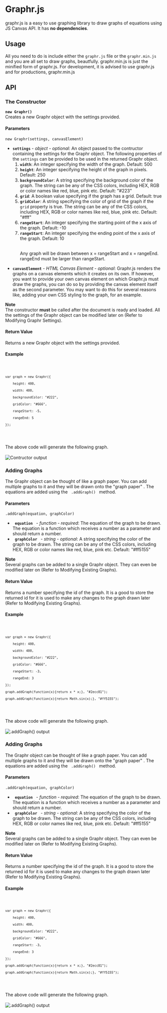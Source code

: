 <h1> Graphr.js </h1>
<p>
	graphr.js is a easy to use graphing library to draw graphs of equations using JS Canvas API. It has <b>no dependencies</b>.
</p>

<h2>Usage</h2>
<p>
	All you need to do is include either the <code>graphr.js</code> file or the <code>graphr.min.js</code> and you are all set to draw graphs, beautfully. graphr.min.js is just the minified form of graphr.js. For development, it is advised to use graphr.js and for productions, graphr.min.js
</p>

<h2>API</h2>


<h3>The Constructor</h3>	
<b><code>new Graphr()</code></b>
<br>
Creates a new Graphr object with the settings provided.
<h4>Parameters</h4>
<code>new Graphr(settings, canvasElement)</code>
<ul>
	<li>
		<b><code>settings</code></b> - <i>object</i> - <i>optional</i>: An object passed to the contructor containing the settings for the Graphr object. The following properties of the <code>settings</code> can be provided to be used in the returned Graphr object.
		<br>
		<ol>
			<li><b><code>width</code></b>: An integer specifying the width of the graph. Default: 500</li>
			<li><b><code>height</code></b>: An integer specifying the height of the graph in pixels. Default: 250</li>
			<li><b><code>backgroundColor</code></b>: A string specifying the background color of the graph. The string can be any of the CSS colors, including HEX, RGB or color names like red, blue, pink etc. Default: "#223"</li>
			<li><b><code>grid</code></b>: A boolean value specifying if the graph has a grid. Default: true</li>
			<li><b><code>gridColor</code></b>: A string specifying the color of grid of the graph if the <code>grid</code> property is true. The string can be any of the CSS colors, including HEX, RGB or color names like red, blue, pink etc.  Default: "#fff"</li>
			<li><b><code>rangeStart</code></b>:  An integer specifying the starting point of the x axis of the graph. Default: -10</li>
			<li><b><code>rangeStart</code></b>: An integer specifying the ending point of the x axis of the graph. Default: 10</li>
			<br>
			<p>Any graph will be drawn between x = rangeStart and x = rangeEnd. rangeEnd must be larger than rangeStart.</p>
		</ol>
	</li>
	<li>
		<b><code>canvasElement</code></b> - <i>HTML Canvas Element</i> - <i>optional</i>: Graphr.js renders the graphs on a canvas elements which it creates on its own. If however, you want to provide your own canvas element on which Graphr.js must draw the graphs, you can do so by providing the canvas element itself as the second parameter. You may want to do this for several reasons like, adding your own CSS styling to the graph, for an example.
	</li>
</ul>

<b>Note</b>
<br>
The constructor <b>must</b> be called after the document is ready and loaded.
All the settings of the Graphr object can be modified later on (Refer to Modifying Graphr Settings).

<h4>Return Value</h4>
Returns a new Graphr object with the settings provided.

<h4>Example</h4>
<code>

	var graph = new Graphr({ 

		height: 400, 
	
		width: 400, 
	
		backgroundColor: "#222",
	
		gridColor: "#666",
	
		rangeStart: -5,
	
		rangeEnd: 5
	
	});
</code>

<br>


The above code will generate the following graph.
<br><br>
<img src="/readmeFiles/constructorExample.png" alt="Contructor output">

<h3>Adding Graphs</h3>

<p>
	The Graphr object can be thought of like a graph paper. You can add multiple graphs to it and they will be drawn onto the "graph paper" . The equations are added using the <code> .addGraph() </code> method.	
</p>

<h4>Parameters</h4>
<code>.addGraph(equation, graphColor)</code>

<ul>
	<li>
		<code><b> equation </b></code>	- <i>function</i> - <i>required</i>: The equation of the graph to be drawn. The equation is a function which receives a number as a parameter and should return a number.
	</li>
	<li>
		<code><b> graphColor </b></code>	- <i>string</i> - <i>optional</i>: A string specifying the color of the graph to be drawn. The string can be any of the CSS colors, including HEX, RGB or color names like red, blue, pink etc. Default: "#ff5155"</li>
	</li>
</ul>

<b>Note</b>
<br>
Several graphs can be added to a single Graphr object. They can even be modified later on (Refer to Modifying Existing Graphs).

<h4>Return Value</h4>
Returns a number specifying the id of the graph. It is a good to store the returned id for it is used to make any changes to the graph drawn later (Refer to Modifying Existing Graphs).

<h4>Example</h4>
<code>

	var graph = new Graphr({ 

		height: 400, 
	
		width: 400, 
	
		backgroundColor: "#222",
	
		gridColor: "#666",
	
		rangeStart: -3,
	
		rangeEnd: 3
	
	});
	
	graph.addGraph(function(x){return x * x;}, "#2ecc81");
	
	graph.addGraph(function(x){return Math.sin(x);}, "#ff5155");

</code>

<br>


The above code will generate the following graph.
<br><br>
<img src="/readmeFiles/addGraphExample.png" alt=".addGraph() output">


<h3>Adding Graphs</h3>

<p>
	The Graphr object can be thought of like a graph paper. You can add multiple graphs to it and they will be drawn onto the "graph paper" . The equations are added using the <code> .addGraph() </code> method.	
</p>

<h4>Parameters</h4>
<code>.addGraph(equation, graphColor)</code>

<ul>
	<li>
		<code><b> equation </b></code>	- <i>function</i> - <i>required</i>: The equation of the graph to be drawn. The equation is a function which receives a number as a parameter and should return a number.
	</li>
	<li>
		<code><b> graphColor </b></code>	- <i>string</i> - <i>optional</i>: A string specifying the color of the graph to be drawn. The string can be any of the CSS colors, including HEX, RGB or color names like red, blue, pink etc. Default: "#ff5155"</li>
	</li>
</ul>

<b>Note</b>
<br>
Several graphs can be added to a single Graphr object. They can even be modified later on (Refer to Modifying Existing Graphs).

<h4>Return Value</h4>
Returns a number specifying the id of the graph. It is a good to store the returned id for it is used to make any changes to the graph drawn later (Refer to Modifying Existing Graphs).

<h4>Example</h4>
<code>

	var graph = new Graphr({ 

		height: 400, 
	
		width: 400, 
	
		backgroundColor: "#222",
	
		gridColor: "#666",
	
		rangeStart: -3,
	
		rangeEnd: 3
	
	});
	
	graph.addGraph(function(x){return x * x;}, "#2ecc81");
	
	graph.addGraph(function(x){return Math.sin(x);}, "#ff5155");

</code>

<br>


The above code will generate the following graph.
<br><br>
<img src="/readmeFiles/addGraphExample.png" alt=".addGraph() output">